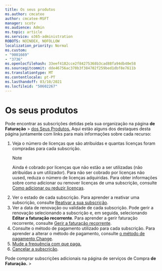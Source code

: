 ```yaml
---
title: Os seus produtos
ms.author: cmcatee
author: cmcatee-MSFT
manager: scotv
ms.audience: Admin
ms.topic: article
ms.service: o365-administration
ROBOTS: NOINDEX, NOFOLLOW
localization_priority: Normal
ms.custom:
- "9001669"
- "3736"
ms.openlocfilehash: 33eef4182cce2f84275368b3cad88fa94db40e58
ms.sourcegitcommit: dde46756ac370b3f384702f259bed1dbf8e7611b
ms.translationtype: MT
ms.contentlocale: pt-PT
ms.lasthandoff: 03/10/2021
ms.locfileid: "50602267"
---
```

# <a name="your-products"></a>Os seus produtos

Pode encontrar as subscrições detidas pela sua organização na página **de Faturação**  >  [dos Seus Produtos.](https://go.microsoft.com/fwlink/p/?linkid=842054) Aqui estão alguns dos destaques desta página juntamente com links para mais informações sobre cada recurso:

1. Veja o número de licenças que são atribuídas e quantas licenças foram compradas para cada subscrição.
    > [!NOTE]
    > Ainda é cobrado por licenças que não estão a ser utilizadas (não atribuídas a um utilizador). Para não ser cobrado por licenças não uused, reduza o número de licenças adquiridas. Para obter informações sobre como adicionar ou remover licenças de uma subscrição, consulte [Como adicionar ou reduzir licenças](https://docs.microsoft.com/alchemyinsights/how-to-add-or-reduce-licenses).
2. Ver o estado de cada subscrição. Para aprender a reativar uma subscrição, consulte [Reativar a sua subscrição](reactivate-your-subscription.md).
3. Ver a data de renovação ou validade de cada subscrição. Pode gerir a renovação selecionando a subscrição e, em seguida, selecionando **Editar a faturação recorrente**. Para aprender a gerir faturação recorrente, consulte [Gerir a faturação recorrente](manage-auto-renewal.md).
4. Consulte o método de pagamento utilizado para cada subscrição. Para aprender a alterar o método de pagamento, consulte [o método de pagamento Change](change-payment-method.md).
5. [Mude a frequência com que paga.](change-how-often-you-pay.md)
6. [Cancelar a subscrição](https://go.microsoft.com/fwlink/?linkid=2119113).

Pode comprar subscrições adicionais na página de serviços de Compra **de Faturação.**  >  [](https://go.microsoft.com/fwlink/p/?linkid=868433)